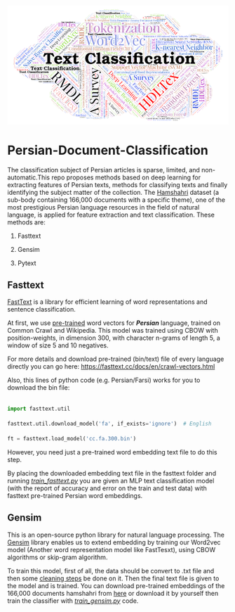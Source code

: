 ![](https://github.com/Davari393/Persian-Document-Classification/blob/master/0_X7PVc7QwrpFnyo4p.png
)
# Persian-Document-Classification
The classification subject of Persian articles is sparse, limited, and non-automatic.This repo proposes methods based on deep learning for extracting features of Persian texts, methods for classifying texts and finally identifying the subject matter of the collection. The [Hamshahri](http://dataheart.ir/article/3487/%D9%85%D8%AC%D9%85%D9%88%D8%B9%D9%87-%D8%AF%D8%A7%D8%AF%D9%87--%DA%A9%D8%A7%D9%85%D9%84-%D9%87%D9%85%D8%B4%D9%87%D8%B1%DB%8C-%D9%86%D8%B3%D8%AE%D9%87-1-%D8%B4%D8%A7%D9%85%D9%84-166-%D9%87%D8%B2%D8%A7%D8%B1-%D8%B3%D9%86%D8%AF-%D8%AF%D8%B1-%D9%81%D8%B1%D9%85%D8%AA-%D8%A7%DA%A9%D8%B3%D9%84-%D9%88-csv) dataset (a sub-body containing 166,000 documents with a specific theme), one of the most prestigious Persian language resources in the field of natural language, is applied for feature extraction and text classification. These methods are:



1. Fasttext

2. Gensim

3. Pytext



## Fasttext

[FastText](https://github.com/facebookresearch/fastText/) is a library for efficient learning of word representations and sentence classification.

At first, we use [pre-trained](https://fasttext.cc/docs/en/crawl-vectors.html) word vectors for ***Persian*** language, trained on Common Crawl and Wikipedia. This model was trained using CBOW with position-weights, in dimension 300, with character n-grams of length 5, a window of size 5 and 10 negatives.

For more details and download pre-trained (bin/text) file of every language directly you can go here: https://fasttext.cc/docs/en/crawl-vectors.html



Also, this lines of python code (e.g. Persian/Farsi) works for you to download the bin file:



```python

import fasttext.util

fasttext.util.download_model('fa', if_exists='ignore')  # English

ft = fasttext.load_model('cc.fa.300.bin')

```



However, you need just a pre-trained word embedding text file to do this step.

By placing the downloaded embedding text file in the fasttext folder and running [_train_fasttext.py_](https://github.com/Davari393/Persian-Document-Classification/tree/master/fasttext) you are given an MLP text classification model (with the report of accuracy and error on the train and test data) with fasttext pre-trained Persian word embeddings.





## Gensim

This is an open-source python library for natural language processing. The [Gensim](https://github.com/RaRe-Technologies/gensim) library enables us to extend embedding by training our Word2vec model (Another word representation model like FastTesxt), using CBOW algorithms or skip-gram algorithm.



To train this model, first of all, the data should be convert to .txt file and then some [cleaning steps](https://github.com/Davari393/Persian-Document-Classification/tree/master/clean_data) be done on it. Then the final text file is given to the model and is trained. You can download pre-trained embeddings of the 166,000 documents hamshahri from [here](https://drive.google.com/open?id=1vmdgHgNje5r18VpZ2xf2cbdu5l_bfOXd) or download it by yourself then train the classifier with [_train_gensim.py_](https://github.com/Davari393/Persian-Document-Classification/tree/master/gensim) code.







